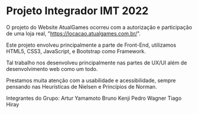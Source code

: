 # Projeto Integrador IMT 2022

O projeto do Website AtualGames ocorreu com a autorização e participação de uma loja real, "https://locacao.atualgames.com.br/".

Este projeto envolveu principalmente a parte de Front-End, utilizamos HTML5, CSS3, JavaScript, e Bootstrap como Framework.

Tal trabalho nos desenvolveu principalmente nas partes de UX/UI além de desenvolvimento web como um todo. 

Prestamos muita atenção com a usabilidade e acessibilidade, sempre pensando nas Heurísticas de Nielsen e Princípios de Norman.

Integrantes do Grupo:
Artur Yamamoto
Bruno Kenji
Pedro Wagner
Tiago Hiray

